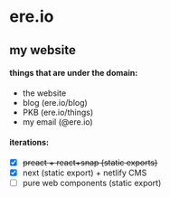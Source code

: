 # ere.io

## my website

#### things that are under the domain:
- the website
- blog (ere.io/blog)
- PKB (ere.io/things)
- my email (@ere.io)

#### iterations:
- [x] ~~preact + react+snap (static exports)~~
- [x] next (static export) + netlify CMS
- [ ] pure web components (static export)
